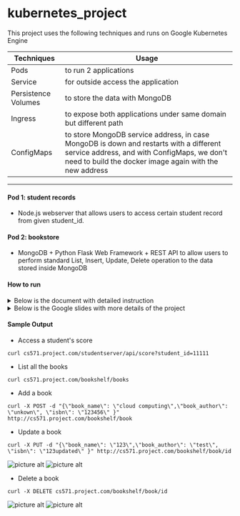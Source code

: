 # kubernetes_project
This project uses the following techniques and runs on Google Kubernetes Engine

Techniques           | Usage
-------------------- | ---------------------
Pods                 | to run 2 applications
Service              | for outside access the application
Persistence Volumes  | to store the data with MongoDB
Ingress              | to expose both applications under same domain but different path
ConfigMaps           | to store MongoDB service address, in case MongoDB is down and restarts with a different service address, and with ConfigMaps, we don't need to build the docker image again with the new address
 ---
#### Pod 1: student records ####
- Node.js webserver that allows users to access certain student record from given student_id.
#### Pod 2: bookstore ####
- MongoDB + Python Flask Web Framework + REST API to allow users to perform standard List, Insert, Update, Delete operation to the data stored inside MongoDB

#### How to run ####
<details>
<summary>Below is the document with detailed instruction</summary>
<a href=""> document</a>
</details>

<details>
<summary>Below is the Google slides with more details of the project</summary>
<a href=""> Slides</a>
</details>

#### Sample Output ####

- Access a student's score
```
curl cs571.project.com/studentserver/api/score?student_id=11111
```

- List all the books
```
curl cs571.project.com/bookshelf/books
```

- Add a book
```
curl -X POST -d "{\"book_name\": \"cloud computing\",\"book_author\": \"unkown\", \"isbn\": \"123456\" }" http://cs571.project.com/bookshelf/book
```


- Update a book
```
curl -X PUT -d "{\"book_name\": \"123\",\"book_author\": \"test\", \"isbn\": \"123updated\" }" http://cs571.project.com/bookshelf/book/id
```
![picture alt](https://github.com/Quan25/kubernetes_project/blob/master/output/proj_5.png)
![picture alt](https://github.com/Quan25/kubernetes_project/blob/master/output/proj_6.png)



- Delete a book
```
curl -X DELETE cs571.project.com/bookshelf/book/id
```
![picture alt](https://github.com/Quan25/kubernetes_project/blob/master/output/proj_7.png)
![picture alt](https://github.com/Quan25/kubernetes_project/blob/master/output/proj_8.png)
